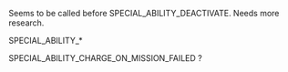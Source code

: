 Seems to be called before SPECIAL_ABILITY_DEACTIVATE. Needs more research.

SPECIAL_ABILITY_*

SPECIAL_ABILITY_CHARGE_ON_MISSION_FAILED ?